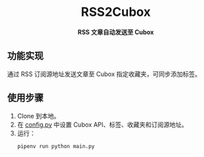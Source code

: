 <div align="center">
<h1>RSS2Cubox</h1>
<strong>RSS 文章自动发送至 Cubox</strong>
</div>

## 功能实现

通过 RSS 订阅源地址发送文章至 Cubox 指定收藏夹，可同步添加标签。

## 使用步骤

1. Clone 到本地。
2. 在 [config.py](/config.py) 中设置 Cubox API、标签、收藏夹和订阅源地址。
3. 运行：
    ```shell
    pipenv run python main.py
    ```
